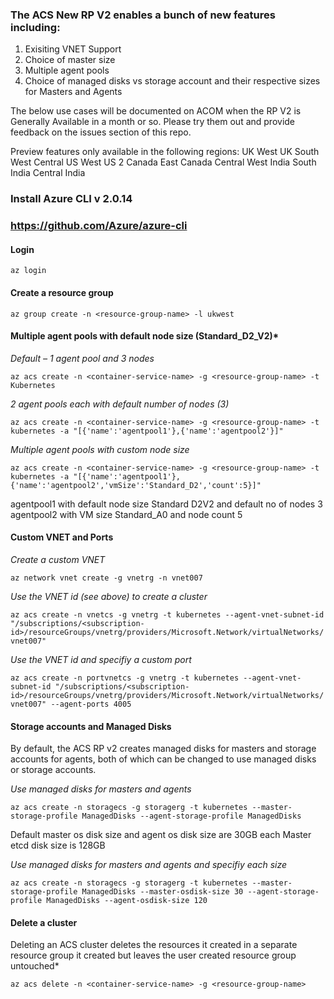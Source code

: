 
### The ACS New RP V2 enables a bunch of new features including:
1) Exisiting VNET Support
2) Choice of  master size
3) Multiple agent pools
4) Choice of managed disks vs storage account and their respective sizes for Masters and Agents

The below use cases will be documented on ACOM when the RP V2 is Generally Available in a month or so. 
Please try them out and provide feedback on the issues section of this repo.

Preview features only available in the following regions:
UK West
UK South
West Central US
West US 2
Canada East
Canada Central
West India
South India
Central India

### Install Azure CLI v 2.0.14
### https://github.com/Azure/azure-cli

#### Login
` az login `

#### Create a resource group
` az group create -n <resource-group-name> -l ukwest `

#### Multiple agent pools with default node size (Standard_D2_V2)*
*Default – 1 agent pool and 3 nodes*

` az acs create -n <container-service-name> -g <resource-group-name> -t Kubernetes `

*2 agent pools each with default number of nodes (3)*

` az acs create -n <container-service-name> -g <resource-group-name> -t kubernetes -a "[{'name':'agentpool1'},{'name':'agentpool2'}]" `

*Multiple agent pools with custom node size*

` az acs create -n <container-service-name> -g <resource-group-name> -t kubernetes -a "[{'name':'agentpool1'},{'name':'agentpool2','vmSize':'Standard_D2','count':5}]" `

agentpool1 with default node size Standard D2V2 and default no of nodes 3
agentpool2 with VM size Standard_A0 and node count 5

#### Custom VNET and Ports

*Create a custom VNET*

` az network vnet create -g vnetrg -n vnet007 `

*Use the VNET id (see above) to create a cluster*

` az acs create -n vnetcs -g vnetrg -t kubernetes --agent-vnet-subnet-id "/subscriptions/<subscription-id>/resourceGroups/vnetrg/providers/Microsoft.Network/virtualNetworks/vnet007" `

*Use the VNET id and specifiy a custom port*

` az acs create -n portvnetcs -g vnetrg -t kubernetes --agent-vnet-subnet-id "/subscriptions/<subscription-id>/resourceGroups/vnetrg/providers/Microsoft.Network/virtualNetworks/vnet007" --agent-ports 4005 `

#### Storage accounts and Managed Disks
By default, the ACS RP v2 creates managed disks for masters and storage accounts for agents, both of which can be changed to use managed disks or storage accounts.

*Use managed disks for masters and agents* 

` az acs create -n storagecs -g storagerg -t kubernetes --master-storage-profile ManagedDisks --agent-storage-profile ManagedDisks `

Default master os disk size and agent os disk size are 30GB each
Master etcd disk size is 128GB

*Use managed disks for masters and agents and specifiy each size*

` az acs create -n storagecs -g storagerg -t kubernetes --master-storage-profile ManagedDisks --master-osdisk-size 30 --agent-storage-profile ManagedDisks --agent-osdisk-size 120 `

#### Delete a cluster
Deleting an ACS cluster deletes the resources it created in a separate resource group it created but leaves the user created resource group untouched*

` az acs delete -n <container-service-name> -g <resource-group-name> `




